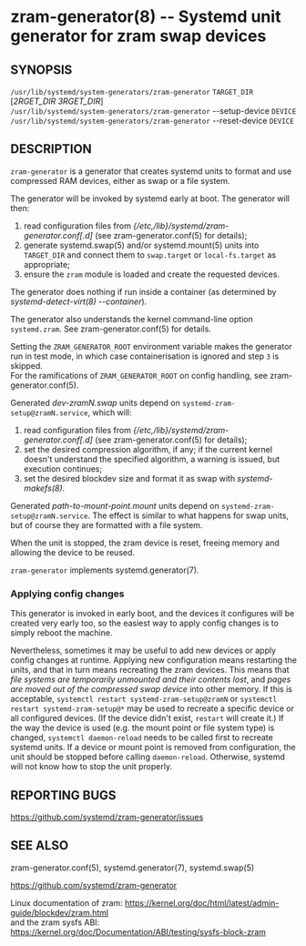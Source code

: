 <!-- SPDX-License-Identifier: MIT -->

zram-generator(8) -- Systemd unit generator for zram swap devices
=================================================================

## SYNOPSIS

`/usr/lib/systemd/system-generators/zram-generator` `TARGET_DIR` [*2RGET_DIR* *3RGET_DIR*]<br />
`/usr/lib/systemd/system-generators/zram-generator` --setup-device `DEVICE`<br />
`/usr/lib/systemd/system-generators/zram-generator` --reset-device `DEVICE`

## DESCRIPTION

`zram-generator` is a generator that creates systemd units to format and use compressed RAM devices, either as swap or a file system.


The generator will be invoked by systemd early at boot. The generator will then:

  1. read configuration files from *{/etc,/lib}/systemd/zram-generator.conf[.d]* (see zram-generator.conf(5) for details);
  2. generate systemd.swap(5) and/or systemd.mount(5) units into `TARGET_DIR` and connect them to `swap.target` or `local-fs.target` as appropriate;
  3. ensure the `zram` module is loaded and create the requested devices.

The generator does nothing if run inside a container (as determined by *systemd-detect-virt(8) --container*).

The generator also understands the kernel command-line option `systemd.zram`. See zram-generator.conf(5) for details.

Setting the `ZRAM_GENERATOR_ROOT` environment variable makes the generator run in test mode, in which case containerisation is ignored and step `3` is skipped.<br />
For the ramifications of `ZRAM_GENERATOR_ROOT` on config handling, see zram-generator.conf(5).


Generated *dev-zramN.swap* units depend on `systemd-zram-setup@zramN.service`, which will:

  1. read configuration files from *{/etc,/lib}/systemd/zram-generator.conf[.d]* (see zram-generator.conf(5) for details);
  2. set the desired compression algorithm, if any;
     if the current kernel doesn't understand the specified algorithm, a warning is issued, but execution continues;
  3. set the desired blockdev size and format it as swap with *systemd-makefs(8)*.

Generated *path-to-mount-point.mount* units depend on `systemd-zram-setup@zramN.service`.
The effect is similar to what happens for swap units, but of course they are formatted with a file system.

When the unit is stopped, the zram device is reset, freeing memory and allowing the device to be reused.

`zram-generator` implements systemd.generator(7).

### Applying config changes

This generator is invoked in early boot, and the devices it configures will be created very early too,
so the easiest way to apply config changes is to simply reboot the machine.

Nevertheless, sometimes it may be useful to add new devices or apply config changes at runtime.
Applying new configuration means restarting the units, and that in turn means recreating the zram devices.
This means that *file systems are temporarily unmounted and their contents lost*, and *pages are moved out of the compressed swap device* into other memory.
If this is acceptable, `systemctl restart systemd-zram-setup@zramN` or `systemctl restart systemd-zram-setup@*`
may be used to recreate a specific device or all configured devices.
(If the device didn't exist, `restart` will create it.)
If the way the device is used (e.g. the mount point or file system type) is changed,
`systemctl daemon-reload` needs to be called first to recreate systemd units.
If a device or mount point is removed from configuration, the unit should be stopped before calling `daemon-reload`.
Otherwise, systemd will not know how to stop the unit properly.

## REPORTING BUGS

<https://github.com/systemd/zram-generator/issues>

## SEE ALSO

zram-generator.conf(5), systemd.generator(7), systemd.swap(5)

<https://github.com/systemd/zram-generator>

Linux documentation of zram: <https://kernel.org/doc/html/latest/admin-guide/blockdev/zram.html><br />
     and the zram sysfs ABI: <https://kernel.org/doc/Documentation/ABI/testing/sysfs-block-zram>
